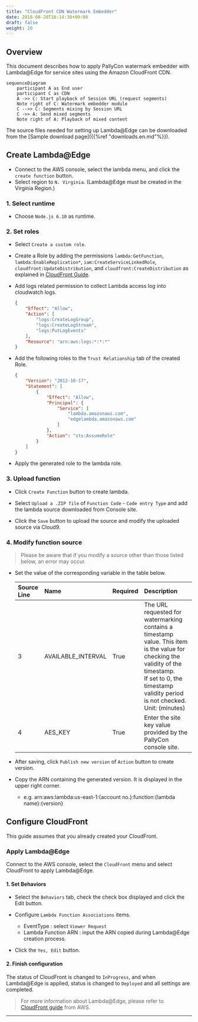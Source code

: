 ```yaml
---
title: "CloudFront CDN Watermark Embedder"
date: 2018-08-28T16:14:38+09:00
draft: false
weight: 20
---
```


## Overview

This document describes how to apply PallyCon watermark embedder with Lambda@Edge for service sites using the Amazon CloudFront CDN.

```mermaid
sequenceDiagram
    participant A as End user
    participant C as CDN
    A ->> C: Start playback of Session URL (request segments)
    Note right of C: Watermark embedder module
    C -->> C: Segments mixing by Session URL
    C ->> A: Send mixed segments
    Note right of A: Playback of mixed content
```

The source files needed for setting up Lambda@Edge can be downloaded from the [Sample download page]({{%ref "downloads.en.md"%}}).

## Create Lambda@Edge

- Connect to the AWS console, select the lambda menu, and click the `create function` button.
- Select region to `N. Virginia`. (Lambda@Edge must be created in the Virginia Region.)

### 1. Select runtime

- Choose `Node.js 6.10` as runtime.

### 2. Set roles

- Select `Create a custom role`.

- Create a Role by adding the permissions `lambda:GetFunction`, `lambda:EnableReplication*`, `iam:CreateServiceLinkedRole`, `cloudfront:UpdateDistribution`, and `cloudfront:CreateDistribution` as explained in [CloudFront Guide](https://docs.aws.amazon.com/ko_kr/AmazonCloudFront/latest/DeveloperGuide/lambda-edge-permissions.html).

- Add logs related permission to collect Lambda access log into cloudwatch logs.
    ```json
    {
        "Effect": "Allow",
        "Action": [
            "logs:CreateLogGroup",
            "logs:CreateLogStream",
            "logs:PutLogEvents"
        ],
        "Resource": "arn:aws:logs:*:*:*"
    }
    ```

- Add the following roles to the `Trust Relationship` tab of the created Role.
    ```json
    { 
        "Version": "2012-10-17",
        "Statement": [
            {
                "Effect": "Allow",
                "Principal": { 
                    "Service": [
                        "lambda.amazonaws.com", 
                        "edgelambda.amazonaws.com" 
                    ] 
                }, 
                "Action": "sts:AssumeRole"
            } 
        ] 
    }
    ```

- Apply the generated role to the lambda role.

### 3. Upload function

- Click `Create Function` button to create lambda.

- Select `Upload a .ZIP file` of `Function Code` - `Code entry Type` and add the lambda source downloaded from Console site.

- Click the `Save` button to upload the source and modify the uploaded source via Cloud9.

### 4.  Modify function source

> Please be aware that if you modify a source other than those listed below, an error may occur.

- Set the value of the corresponding variable in the table below.

    | Source Line | Name | Required | Description |
    | :--- | :-- | :-- | :------------ |
    | 3 | AVAILABLE_INTERVAL | True | The URL requested for watermarking contains a timestamp value. This item is the value for checking the validity of the timestamp. <br/> If set to 0, the timestamp validity period is not checked. <br/> Unit: (minutes) |
    | 4 | AES_KEY | True | Enter the site key value provided by the PallyCon console site. |

- After saving, click `Publish new version` of `Action` button to create version.

- Copy the ARN containing the generated version. It is displayed in the upper right corner.
    - e.g. arn:aws:lambda:us-east-1:{account no.}:function:{lambda name}:{version}

## Configure CloudFront

This guide assumes that you already created your CloudFront.

### Apply Lambda@Edge

Connect to the AWS console, select the `CloudFront` menu and select CloudFront to apply Lambda@Edge.

#### 1. Set Behaviors

- Select the `Behaviors` tab, check the check box displayed and click the Edit button.

- Configure `Lambda Function Associations` items.
	- EventType : select `Viewer Request`
	- Lambda Function ARN : input the ARN copied during Lambda@Edge creation process.

- Click the `Yes, Edit` button.

#### 2. Finish configuration

The status of CloudFront is changed to `InProgress`, and when Lambda@Edge is applied, status is changed to `Deployed` and all settings are completed.

> For more information about Lambda@Edge, please refer to [CloudFront guide](https://docs.aws.amazon.com/ko_kr/AmazonCloudFront/latest/DeveloperGuide/lambda-at-the-edge.html) from AWS.

***
